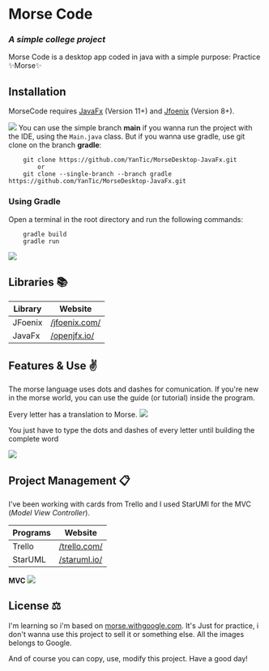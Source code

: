 # Morse Code
### _A simple college project_
Morse Code is a desktop app coded in java with a simple purpose: Practice ✨Morse✨

## Installation

MorseCode requires [JavaFx](https://gluonhq.com/products/javafx/) (Version 11+) and [Jfoenix](https://github.com/sshahine/JFoenix) (Version 8+).

![](https://i.imgur.com/6b48FvS.png)
You can use the simple branch __main__ if you wanna run the project with the IDE, using the `Main.java` class. But if you wanna use gradle, use git clone on the branch __gradle__:

```
    git clone https://github.com/YanTic/MorseDesktop-JavaFx.git 
        or
    git clone --single-branch --branch gradle https://github.com/YanTic/MorseDesktop-JavaFx.git
```

### Using Gradle
Open a terminal in the root directory and run the following commands:
```
    gradle build
    gradle run
```
![](https://media.giphy.com/media/Dw59MJB3O81S8aFzc4/giphy.gif)

## Libraries 📚

| Library | Website |
| ------ | ------ |
| JFoenix | [/jfoenix.com/](http://jfoenix.com/) |
| JavaFx | [/openjfx.io/](https://openjfx.io/) |


## Features & Use ✌
The morse language uses dots and dashes for comunication. If you're new in the morse world, you can use the guide (or tutorial) inside the program.

Every letter has a translation to Morse.
![](https://i.imgur.com/7yRvhRm.png)

You just have to type the dots and dashes of every letter until building the complete word

![](https://media.giphy.com/media/feh9QlkefcwZO784pl/giphy.gif)

## Project Management 📋

I've been working with cards from Trello and I used StarUMl for the MVC (_Model View Controller_).

| Programs | Website |
| ------ | ------ |
| Trello | [/trello.com/](https://trello.com/) |
| StarUML | [/staruml.io/](https://staruml.io/) |

**MVC**
![](https://i.imgur.com/hdA05IS.jpg)

## License ⚖

I'm learning so i'm based on [morse.withgoogle.com](https://morse.withgoogle.com/learn/). It's Just for practice, i don't wanna use this project to sell it or something else. All the images belongs to Google.

And of course you can copy, use, modify this project. Have a good day!


